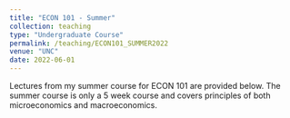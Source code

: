 ```yaml
---
title: "ECON 101 - Summer"
collection: teaching
type: "Undergraduate Course"
permalink: /teaching/ECON101_SUMMER2022
venue: "UNC"
date: 2022-06-01
---
```


Lectures from my summer course for ECON 101 are provided below. The summer course is only a 5 week course and covers principles of both microeconomics and macroeconomics.

<!---
Heading 1
======

Heading 2
======

Heading 3
======

--->
